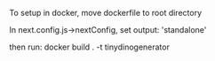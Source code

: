 To setup in docker, move dockerfile to root directory

In next.config.js->nextConfig, set output: 'standalone'

then run: docker build . -t tinydinogenerator